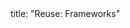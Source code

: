 <frontmatter>
title: "Reuse: Frameworks"
</frontmatter>

<include src="navbar.md" boilerplate />

<include src="container-inPage-asFlat.md" boilerplate />